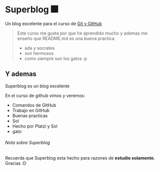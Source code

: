 # Superblog 🎆 
Un blog excelente para el curso de [Git y GitHub](https://platzi.com/clases/git-github/ "Git y GitHub de Platzi")

> Este curso me gusta por que he aprendido mucho y ademas me enseño que  README.md es una buena practica
>- ada y socrates
>- son hermosos
>- como siempre son los gatos :p

## Y ademas

Superblog es un blog excelente

En el curso de github vimos y veremos:
* Comandos de GitHub
* Trabajo en GitHub
* Buenas practicas
* Sol
* Hecho por Platzi y Sol
* gato

###### Nota sobre Superblog

Recuerda que Superblog esta hecho para razones de **estudio solamente.** Gracias :D 
